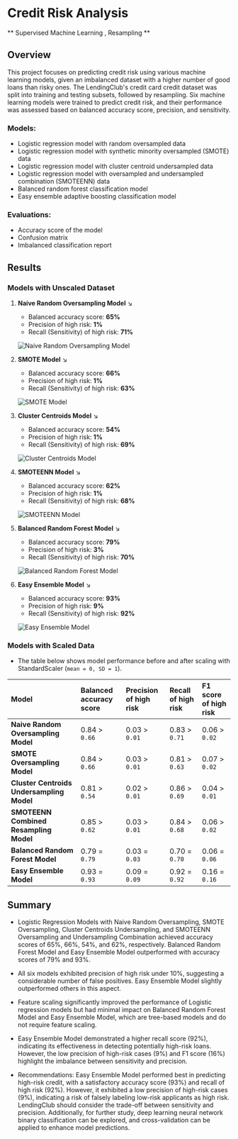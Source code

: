 # Credit Risk Analysis
** Supervised Machine Learning , Resampling **

## Overview
This project focuses on predicting credit risk using various machine learning models, given an imbalanced dataset with a higher number of good loans than risky ones. The LendingClub's credit card credit dataset was split into training and testing subsets, followed by resampling. Six machine learning models were trained to predict credit risk, and their performance was assessed based on balanced accuracy score, precision, and sensitivity.

### Models:
- Logistic regression model with random oversampled data
- Logistic regression model with synthetic minority oversampled (SMOTE) data
- Logistic regression model with cluster centroid undersampled data
- Logistic regression model with oversampled and undersampled combination (SMOTEENN) data
- Balanced random forest classification model
- Easy ensemble adaptive boosting classification model

### Evaluations:
- Accuracy score of the model
- Confusion matrix
- Imbalanced classification report

## Results
### Models with Unscaled Dataset
1. **Naive Random Oversampling Model**
   :arrow_lower_right:
   - Balanced accuracy score: **65%**
   - Precision of high risk: **1%**
   - Recall (Sensitivity) of high risk: **71%**
   
   ![Naive Random Oversampling Model](https://user-images.githubusercontent.com/105877888/191419580-ea8d49c7-9c61-42d8-9ad4-c53d70b5adfa.png)

2. **SMOTE Model**
   :arrow_lower_right:
   - Balanced accuracy score: **66%**
   - Precision of high risk: **1%**
   - Recall (Sensitivity) of high risk: **63%**
   
   ![SMOTE Model](https://user-images.githubusercontent.com/105877888/191419600-a5dae719-e96f-4167-859d-011b6456c484.png)

3. **Cluster Centroids Model**
   :arrow_lower_right:
   - Balanced accuracy score: **54%**
   - Precision of high risk: **1%**
   - Recall (Sensitivity) of high risk: **69%**
   
   ![Cluster Centroids Model](https://user-images.githubusercontent.com/105877888/191419613-29057895-4a4a-415c-85b4-2f648be5cd08.png)

4. **SMOTEENN Model**
   :arrow_lower_right:
   - Balanced accuracy score: **62%**
   - Precision of high risk: **1%**
   - Recall (Sensitivity) of high risk: **68%**
   
   ![SMOTEENN Model](https://user-images.githubusercontent.com/105877888/191419624-f5cc523f-09ef-488a-9f27-7878a5f85d33.png)

5. **Balanced Random Forest Model**
   :arrow_lower_right:
   - Balanced accuracy score: **79%**
   - Precision of high risk: **3%**
   - Recall (Sensitivity) of high risk: **70%**
   
   ![Balanced Random Forest Model](https://user-images.githubusercontent.com/105877888/191419634-b2ac04ef-f3e5-4ccd-97f7-ef512a8bc989.png)

6. **Easy Ensemble Model**
   :arrow_lower_right:
   - Balanced accuracy score: **93%**
   - Precision of high risk: **9%**
   - Recall (Sensitivity) of high risk: **92%**
   
   ![Easy Ensemble Model](https://user-images.githubusercontent.com/105877888/191419652-5e1ebed0-4f8d-4c52-b48a-02a6f7bdcdc1.png)

### Models with Scaled Data
- The table below shows model performance before and after scaling with StandardScaler (`mean = 0, SD = 1`).

| Model                               | Balanced accuracy score | Precision of high risk | Recall of high risk | F1 score of high risk | 
|:------                              |:------                  |:------                |:------              | :------               | 
| **Naive Random Oversampling Model** | 0.84 > `0.66`           | 0.03 > `0.01`          | 0.83 > `0.71`       | 0.06 > `0.02`         |
| **SMOTE Oversampling Model**        | 0.84 > `0.66`           | 0.03 > `0.01`          | 0.81 > `0.63`       | 0.07 > `0.02`         |
| **Cluster Centroids Undersampling Model** | 0.81 > `0.54`     | 0.02 > `0.01`          | 0.86 > `0.69`       | 0.04 > `0.01`         |
| **SMOTEENN Combined Resampling Model** | 0.85 > `0.62`         | 0.03 > `0.01`          | 0.84 > `0.68`       | 0.06 > `0.02`         |
| **Balanced Random Forest Model**    | 0.79 = `0.79`           | 0.03 = `0.03`          | 0.70 = `0.70`       | 0.06 = `0.06`         |
| **Easy Ensemble Model**             | 0.93 = `0.93`           | 0.09 = `0.09`          | 0.92 = `0.92`       | 0.16 = `0.16`         |
 
## Summary
- Logistic Regression Models with Naive Random Oversampling, SMOTE Oversampling, Cluster Centroids Undersampling, and SMOTEENN Oversampling and Undersampling Combination achieved accuracy scores of 65%, 66%, 54%, and 62%, respectively. Balanced Random Forest Model and Easy Ensemble Model outperformed with accuracy scores of 79% and 93%.

- All six models exhibited precision of high risk under 10%, suggesting a considerable number of false positives. Easy Ensemble Model slightly outperformed others in this aspect.

- Feature scaling significantly improved the performance of Logistic regression models but had minimal impact on Balanced Random Forest Model and Easy Ensemble Model, which are tree-based models and do not require feature scaling.

- Easy Ensemble Model demonstrated a higher recall score (92%), indicating its effectiveness in detecting potentially high-risk loans. However, the low precision of high-risk cases (9%) and F1 score (16%) highlight the imbalance between sensitivity and precision.

- Recommendations: Easy Ensemble Model performed best in predicting high-risk credit, with a satisfactory accuracy score (93%) and recall of high risk (92%). However, it exhibited a low precision of high-risk cases (9%), indicating a risk of falsely labeling low-risk applicants as high risk. LendingClub should consider the trade-off between sensitivity and precision. Additionally, for further study, deep learning neural network binary classification can be explored, and cross-validation can be applied to enhance model predictions.